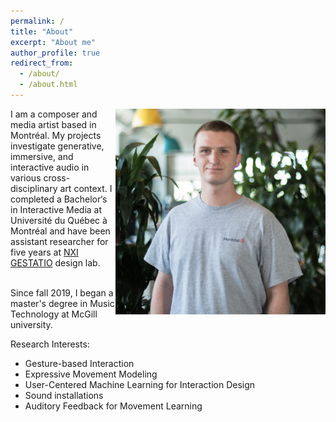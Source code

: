 ```yaml
---
permalink: /
title: "About"
excerpt: "About me"
author_profile: true
redirect_from: 
  - /about/
  - /about.html
---
```


<img align="right" src="images/vincent_profile.jpeg" width="336" height="329" />

I am a composer and media artist based in Montréal. My projects investigate generative, immersive, and interactive audio in various cross-disciplinary art context.
I completed a Bachelor‘s in Interactive Media at Université du Québec à Montréal and have been assistant researcher for five years at [NXI GESTATIO](http://www.nxigestatio.org/NXI/) design lab.<br><br>


Since fall 2019, I began a master's degree in Music Technology at McGill university.

Research Interests:

- Gesture-based Interaction
- Expressive Movement Modeling
- User-Centered Machine Learning for Interaction Design
- Sound installations
- Auditory Feedback for Movement Learning

